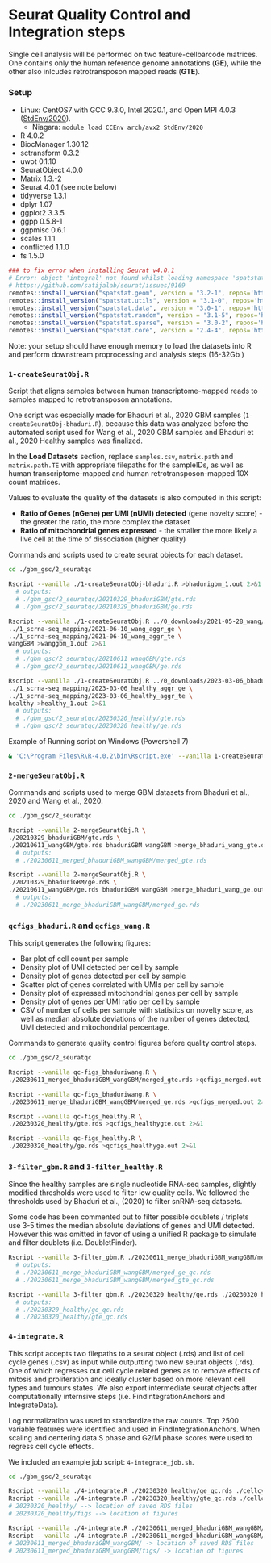 # Seurat Quality Control and Integration steps

Single cell analysis will be performed on two feature-cellbarcode matrices. One contains only the human reference genome annotations (**GE**), while the other also inlcudes retrotransposon mapped reads (**GTE**). 

### Setup

- Linux: CentOS7 with GCC 9.3.0, Intel 2020.1, and Open MPI 4.0.3 ([StdEnv/2020](https://docs.alliancecan.ca/wiki/Standard_software_environments#StdEnv/2020)).
  - Niagara: `module load CCEnv arch/avx2 StdEnv/2020`
- R 4.0.2
- BiocManager 1.30.12
- sctransform 0.3.2
- uwot 0.1.10
- SeuratObject 4.0.0
- Matrix 1.3.-2
- Seurat 4.0.1 (see note below)
- tidyverse 1.3.1
- dplyr 1.07
- ggplot2 3.3.5
- ggpp 0.5.8-1
- ggpmisc 0.6.1
- scales 1.1.1
- conflicted 1.1.0
- fs 1.5.0
<!-- - renv 0.13.2 -->
<!-- - See comprehensive list of requirements in: `renv.lock` -->

```R
### to fix error when installing Seurat v4.0.1
# Error: object 'integral' not found whilst loading namespace 'spatstat.core' Execution halted
# https://github.com/satijalab/seurat/issues/9169 
remotes::install_version("spatstat.geom", version = "3.2-1", repos='http://cran.us.r-project.org')
remotes::install_version("spatstat.utils", version = "3.1-0", repos='http://cran.us.r-project.org')
remotes::install_version("spatstat.data", version = "3.0-1", repos='http://cran.us.r-project.org')
remotes::install_version("spatstat.random", version = "3.1-5", repos='http://cran.us.r-project.org')
remotes::install_version("spatstat.sparse", version = "3.0-2", repos='http://cran.us.r-project.org')
remotes::install_version("spatstat.core", version = "2.4-4", repos='http://cran.us.r-project.org')
```

Note: your setup should have enough memory to load the datasets into R and perform downstream proprocessing and analysis steps (16-32Gb )

### `1-createSeuratObj.R`

Script that aligns samples between human transcriptome-mapped reads to samples mapped to retrotransposon annotations.

One script was especially made for Bhaduri et al., 2020 GBM samples (`1-createSeuratObj-bhaduri.R`), because this data was analyzed before the automated script used for Wang et al., 2020 GBM samples and Bhaduri et al., 2020 Healthy samples was finalized.

In the **Load Datasets** section, replace `samples.csv`, `matrix.path` and `matrix.path.TE` with appropriate filepaths for the sampleIDs, as well as human transcriptome-mapped and human retrotransposon-mapped 10X count matrices. 

Values to evaluate the quality of the datasets is also computed in this script: 
- **Ratio of Genes (nGene) per UMI (nUMI) detected** (gene novelty score) - the greater the ratio, the more complex the dataset
- **Ratio of mitochondrial genes expressed** - the smaller the more likely a live cell at the time of dissociation (higher quality)

Commands and scripts used to create seurat objects for each dataset.

```bash
cd ./gbm_gsc/2_seuratqc

Rscript --vanilla ./1-createSeuratObj-bhaduri.R >bhadurigbm_1.out 2>&1 
  # outputs:
  # ./gbm_gsc/2_seuratqc/20210329_bhaduriGBM/gte.rds
  # ./gbm_gsc/2_seuratqc/20210329_bhaduriGBM/ge.rds

Rscript --vanilla ./1-createSeuratObj.R ../0_downloads/2021-05-28_wang/samples.csv \ 
../1_scrna-seq_mapping/2021-06-10_wang_aggr_ge \
../1_scrna-seq_mapping/2021-06-10_wang_aggr_te \
wangGBM >wanggbm_1.out 2>&1 
  # outputs:
  # ./gbm_gsc/2_seuratqc/20210611_wangGBM/gte.rds
  # ./gbm_gsc/2_seuratqc/20210611_wangGBM/ge.rds

Rscript --vanilla ./1-createSeuratObj.R ../0_downloads/2023-03-06_bhaduri_healthy/samples.csv \ 
../1_scrna-seq_mapping/2023-03-06_healthy_aggr_ge \
../1_scrna-seq_mapping/2023-03-06_healthy_aggr_te \
healthy >healthy_1.out 2>&1 
  # outputs:
  # ./gbm_gsc/2_seuratqc/20230320_healthy/gte.rds
  # ./gbm_gsc/2_seuratqc/20230320_healthy/ge.rds
```

Example of Running script on Windows (Powershell 7)

```bash
& 'C:\Program Files\R\R-4.0.2\bin\Rscript.exe' --vanilla 1-createSeuratObj.R "..\0_downloads\2021-05-28_wang\samples.csv" "..\1_scrna-seq_mapping\2021-06-10_wang_aggr_ge" "..\1_scrna-seq_mapping\2021-06-10_wang_aggr_te" "wangGBM" *>"wanggbm_1.out" 
```

### `2-mergeSeuratObj.R`

Commands and scripts used to merge GBM datasets from Bhaduri et al., 2020 and Wang et al., 2020. 

```bash
cd ./gbm_gsc/2_seuratqc

Rscript --vanilla 2-mergeSeuratObj.R \
./20210329_bhaduriGBM/gte.rds \ 
./20210611_wangGBM/gte.rds bhaduriGBM wangGBM >merge_bhaduri_wang_gte.out 2>&1 
  # outputs:
  # ./20230611_merged_bhaduriGBM_wangGBM/merged_gte.rds

Rscript --vanilla 2-mergeSeuratObj.R \
./20210329_bhaduriGBM/ge.rds \
./20210611_wangGBM/ge.rds bhaduriGBM wangGBM >merge_bhaduri_wang_ge.out 2>&1 
  # outputs:
  # ./20230611_merge_bhaduriGBM_wangGBM/merged_ge.rds
```

### `qcfigs_bhaduri.R` and `qcfigs_wang.R`

This script generates the following figures: 
- Bar plot of cell count per sample
- Density plot of UMI detected per cell by sample
- Density plot of genes detected per cell by sample
- Scatter plot of genes correlated with UMIs per cell by sample
- Density plot of expressed mitochondrial genes per cell by sample
- Density plot of genes per UMI ratio per cell by sample
- CSV of number of cells per sample with statistics on novelty score, as well as median absolute deviations of the number of genes detected, UMI detected and mitochondrial percentage. 

Commands to generate quality control figures before quality control steps. 

```bash
cd ./gbm_gsc/2_seuratqc

Rscript --vanilla qc-figs_bhaduriwang.R \
./20230611_merged_bhaduriGBM_wangGBM/merged_gte.rds >qcfigs_merged.out 2>&1 

Rscript --vanilla qc-figs_bhaduriwang.R \
./20230611_merge_bhaduriGBM_wangGBM/merged_ge.rds >qcfigs_merged.out 2>&1 

Rscript --vanilla qc-figs_healthy.R \
./20230320_healthy/gte.rds >qcfigs_healthygte.out 2>&1 

Rscript --vanilla qc-figs_healthy.R \
./20230320_healthy/ge.rds >qcfigs_healthyge.out 2>&1 
```

### `3-filter_gbm.R` and `3-filter_healthy.R`

Since the healthy samples are single nucleotide RNA-seq samples, slightly modified thresholds were used to filter low quality cells. We followed the thresholds used by Bhaduri et al., (2020) to filter snRNA-seq datasets. 

Some code has been commented out to filter possible doublets / triplets use 3-5 times the median absolute deviations of genes and UMI detected. However this was omitted in favor of using a unified R package to simulate and filter doublets (i.e. DoubletFinder). 

```bash
Rscript --vanilla 3-filter_gbm.R ./20230611_merge_bhaduriGBM_wangGBM/merged_ge.rds ./20230611_merge_bhaduriGBM_wangGBM/merged_gte.rds >filter_gbm.out 2>&1
  # outputs:
  # ./20230611_merge_bhaduriGBM_wangGBM/merged_ge_qc.rds
  # ./20230611_merge_bhaduriGBM_wangGBM/merged_gte_qc.rds

Rscript --vanilla 3-filter_gbm.R ./20230320_healthy/ge.rds ./20230320_healthy/gte.rds >filter_healthy.out 2>&1
  # outputs:
  # ./20230320_healthy/ge_qc.rds
  # ./20230320_healthy/gte_qc.rds
```

### `4-integrate.R`

This script accepts two filepaths to a seurat object (.rds) and list of cell cycle genes (.csv) as input while outputting two new seurat objects (.rds). One of which regresses out cell cycle related genes as to remove effects of mitosis and proliferation and ideally cluster based on more relevant cell types and tumours states. We also export intermediate seurat objects after computationally internsive steps (i.e. FindIntegrationAnchors and IntegrateData). 

Log normalization was used to standardize the raw counts. Top 2500 variable features were identified and used in FindIntegrationAnchors. When scaling and centering data S phase and G2/M phase scores were used to regress cell cycle effects. 

We included an example job script: `4-integrate_job.sh`. 

```bash
cd ./gbm_gsc/2_seuratqc

Rscript --vanilla ./4-integrate.R ./20230320_healthy/ge_qc.rds ./cellcycle_genes.csv >healthy_ge_qc_integrate.out 2>&1
Rscript --vanilla ./4-integrate.R ./20230320_healthy/gte_qc.rds ./cellcycle_genes.csv >healthy_gte_qc_integrate.out 2>&1
# 20230320_healthy/ --> location of saved RDS files
# 20230320_healthy/figs --> location of figures

Rscript --vanilla ./4-integrate.R ./20230611_merged_bhaduriGBM_wangGBM/merged_ge_qc.rds ./cellcycle_genes.csv >gbm_ge_qc_integrate.out 2>&1
Rscript --vanilla ./4-integrate.R ./20230611_merged_bhaduriGBM_wangGBM/merged_gte_qc.rds ./cellcycle_genes.csv >gbm_gte_qc_integrate.out 2>&1
# 20230611_merged_bhaduriGBM_wangGBM/ -> location of saved RDS files
# 20230611_merged_bhaduriGBM_wangGBM/figs/ -> location of figures 
```
